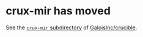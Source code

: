 # crux-mir has moved

See the [`crux-mir` subdirectory](https://github.com/GaloisInc/crucible/tree/master/crux-mir) of [GaloisInc/crucible](https://github.com/GaloisInc/crucible).
